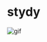 # stydy

![gif](https://www.github.com/xiaotianzhen/stydy/master/pic/device-inputpasswordview.gif)

